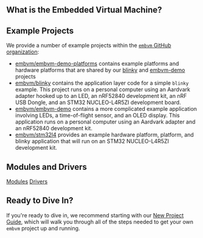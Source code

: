 
## What is the Embedded Virtual Machine?



## Example Projects

We provide a number of example projects within the [`embvm` GitHub organization](https://github.com/embvm):

- [embvm/embvm-demo-platforms](https://github.com/embvm/embvm-demo-platforms) contains example platforms and hardware platforms that are shared by our [blinky](https://github.com/embvm/blinky) and [embvm-demo](https://github.com/embvm/embvm-demo) projects
- [embvm/blinky](https://github.com/embvm/blinky) contains the application layer code for a simple `blinky` example. This project runs on a personal computer using an Aardvark adapter hooked up to an LED, an nRF52840 development kit, an nRF USB Dongle, and an STM32 NUCLEO-L4R5ZI development board.
- [embvm/embvm-demo](https://github.com/embvm/embvm-demo) contains a more complicated example application involving LEDs, a time-of-flight sensor, and an OLED display. This application runs on a personal computer using an Aardvark adapter and an nRF52840 development kit.
- [embvm/stm32l4](https://github.com/embvm/stm32l4) provides an example hardware platform, platform, and blinky application that will run on an STM32 NUCLEO-L4R5ZI development kit.

## Modules and Drivers

[Modules](embvm_modules.md)
[Drivers](drivers.md)

## Ready to Dive In?

If you're ready to dive in, we recommend starting with our [New Project Guide](new_project_guide), which will walk you through all of the steps needed to get your own `embvm` project up and running.
